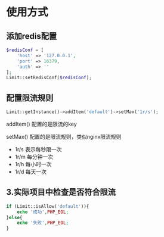 # 使用方式

## 添加redis配置
```php
$redisConf = [
	'host' => '127.0.0.1',
	'port' => 16379,
	'auth' => ''
];
Limit::setRedisConf($redisConf);
```

## 配置限流规则
```php
Limit::getInstance()->addItem('default')->setMax('1r/s');
```
addItem() 配置的是限流的key

setMax()  配置的是限流规则，类似nginx限流规则
- 1r/s 表示每秒限一次
- 1r/m 每分钟一次
- 1r/h 每小时一次
- 1r/d 每天一次

## 3.实际项目中检查是否符合限流
```php
if (Limit::isAllow('default')){
    echo '成功',PHP_EOL;
}else{
    echo '失败',PHP_EOL;
}
```